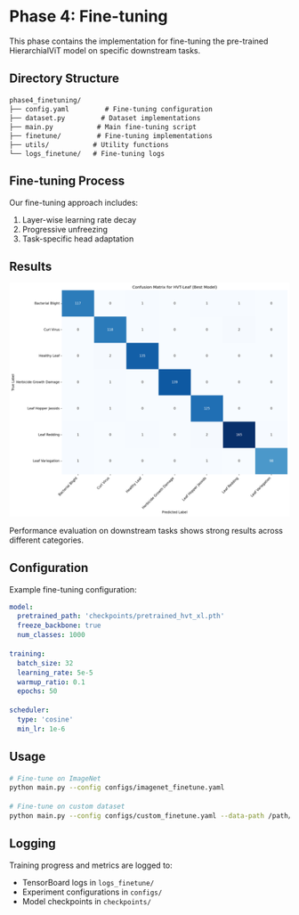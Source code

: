 # Phase 4: Fine-tuning

This phase contains the implementation for fine-tuning the pre-trained HierarchialViT model on specific downstream tasks.

## Directory Structure

```
phase4_finetuning/
├── config.yaml         # Fine-tuning configuration
├── dataset.py         # Dataset implementations
├── main.py           # Main fine-tuning script
├── finetune/         # Fine-tuning implementations
├── utils/           # Utility functions
└── logs_finetune/   # Fine-tuning logs
```

## Fine-tuning Process

Our fine-tuning approach includes:
1. Layer-wise learning rate decay
2. Progressive unfreezing
3. Task-specific head adaptation

## Results

![Confusion Matrix](../assets/confusion_matrix.png)

Performance evaluation on downstream tasks shows strong results across different categories.

## Configuration

Example fine-tuning configuration:
```yaml
model:
  pretrained_path: 'checkpoints/pretrained_hvt_xl.pth'
  freeze_backbone: true
  num_classes: 1000

training:
  batch_size: 32
  learning_rate: 5e-5
  warmup_ratio: 0.1
  epochs: 50
  
scheduler:
  type: 'cosine'
  min_lr: 1e-6
```

## Usage

```bash
# Fine-tune on ImageNet
python main.py --config configs/imagenet_finetune.yaml

# Fine-tune on custom dataset
python main.py --config configs/custom_finetune.yaml --data-path /path/to/data
```

## Logging

Training progress and metrics are logged to:
- TensorBoard logs in `logs_finetune/`
- Experiment configurations in `configs/`
- Model checkpoints in `checkpoints/`

